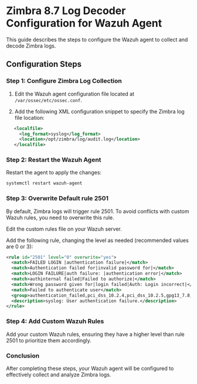 # Zimbra 8.7 Log Decoder Configuration for Wazuh Agent

This guide describes the steps to configure the Wazuh agent to collect and decode Zimbra logs.

## Configuration Steps

### Step 1: Configure Zimbra Log Collection

1. Edit the Wazuh agent configuration file located at `/var/ossec/etc/ossec.conf`.

2. Add the following XML configuration snippet to specify the Zimbra log file location:

```xml
   <localfile>
     <log_format>syslog</log_format>
     <location>/opt/zimbra/log/audit.log</location>
   </localfile>
```
### Step 2: Restart the Wazuh Agent

Restart the agent to apply the changes:

```bash
systemctl restart wazuh-agent
```

### Step 3: Overwrite Default rule 2501

By default, Zimbra logs will trigger rule 2501. To avoid conflicts with custom Wazuh rules, you need to overwrite this rule.

Edit the custom rules file on your Wazuh server.

Add the following rule, changing the level as needed (recommended values are 0 or 3):

```xml
<rule id="2501" level="0" overwrite="yes">
  <match>FAILED LOGIN |authentication failure|</match>
  <match>Authentication failed for|invalid password for|</match>
  <match>LOGIN FAILURE|auth failure: |authentication error|</match>
  <match>authinternal failed|Failed to authorize|</match>
  <match>Wrong password given for|login failed|Auth: Login incorrect|</match>
  <match>Failed to authenticate user</match>
  <group>authentication_failed,pci_dss_10.2.4,pci_dss_10.2.5,gpg13_7.8,gdpr_IV_35.7.d,gdpr_IV_32.2,hipaa_164.312.b,nist_800_53_AU.14,nist_800_53_AC.7,tsc_CC6.1,tsc_CC6.8,tsc_CC7.2,tsc_CC7.3,</group>
  <description>syslog: User authentication failure.</description>
</rule>
```

### Step 4: Add Custom Wazuh Rules
Add your custom Wazuh rules, ensuring they have a higher level than rule 2501 to prioritize them accordingly.

### Conclusion
After completing these steps, your Wazuh agent will be configured to effectively collect and analyze Zimbra logs.
